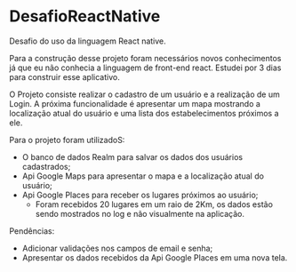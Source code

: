 # DesafioReactNative

Desafio do uso da linguagem React native.

Para a construção desse projeto foram necessários novos conhecimentos já que eu não conhecia a linguagem de front-end react. 
Estudei por 3 dias para construir esse aplicativo.

O Projeto consiste realizar o cadastro de um usuário e a realização de um Login. A próxima funcionalidade é apresentar 
um mapa mostrando a localização atual do usuário e uma lista dos estabelecimentos próximos a ele.

Para o projeto foram utilizadoS:
  - O banco de dados Realm para salvar os dados dos usuários cadastrados;
  - Api Google Maps para apresentar o mapa e a localização atual do usuário;
  - Api Google Places para receber os lugares próximos ao usuário;
    - Foram recebidos 20 lugares em um raio de 2Km, os dados estão sendo mostrados no log e não visualmente na aplicação.
  
Pendências:
  - Adicionar validações nos campos de email e senha;
  - Apresentar os dados recebidos da Api Google Places em uma nova tela.
